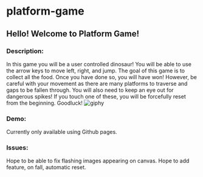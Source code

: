 # platform-game
## Hello! Welcome to Platform Game!
### Description:
In this game you will be a user controlled dinosaur!
You will be able to use the arrow keys to move left, right, and jump.
The goal of this game is to collect all the food.
Once you have done so, you will have won!
However, be careful with your movement as there are many platforms to traverse and gaps to be fallen through.
You will also need to keep an eye out for dangerous spikes!
If you touch one of these, you will be forcefully reset from the beginning.
Goodluck!
![giphy](https://github.com/zanematero/platform-game/assets/114646680/73da3035-5feb-421e-adc9-6b58a491b085)
### Demo:
Currently only available using Github pages.
### Issues:
Hope to be able to fix flashing images appearing on canvas.
Hope to add feature, on fall, automatic reset.
